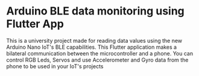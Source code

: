 # Arduino BLE data monitoring using Flutter App

This is a university project made for reading data values using the new Arduino Nano IoT's BLE capabilities. This Flutter application makes a bilateral communication between the microcontroller and a phone. You can control RGB Leds, Servos and use Accelerometer and Gyro data from the phone to be used in your IoT's projects
